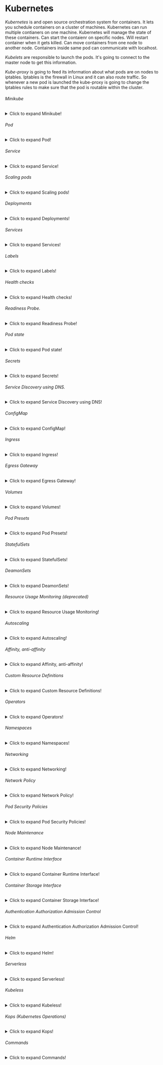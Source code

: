 # Kubernetes
<i>Kubernetes</i> is and open source orchestration system for containers. It lets you schedule containers on a cluster of machines. Kubernetes can run multiple contianers on one machine. Kubernetes will manage the state of these containers. Can start the contaienr on specific nodes. Will restart container when it gets killed. Can move containers from one node to another node. Containers inside same pod can communicate with localhost.

<i>Kubelets</i> are responsible to launch the pods. It's going to connect to the master node to get this information.

<i>Kube-proxy</i> is going to feed its information about what pods are on nodes to iptables. Iptables is the firewall in Linux and it can also route traffic.
So whenever a new pod is launched the kube-proxy is going to change the Iptables rules to make sure that the pod is routable within the cluster.

###### Minikube

<details>
<summary>Click to expand Minikube!</summary>
<i>Minikube</i> is a tool that makes it easy to run Kubernetes locally.
<i>Minikube</i> runs a single-node Kubernetes cluster inside a Linux VM.
https://github.com/kubernetes/minikube
It cannot spin up a production cluster, it's a one node machine with no high availability.

<table>
<tr>
<td>Minikube version
<td>

```bash
curl -Lo minikube https://storage.googleapis.com/minikube/releases/v1.3.0/minikube-linux-amd64 && 
chmod +x minikube && sudo cp minikube /usr/local/bin/ && rm minikube
```
</tr>
<tr>
<td>Checks if Minikube is properly installed
<td>

``` bash
minikube start --wait=false && \
cat ~/.kube/config 
# --driver=none if already running on VM
# preferred driver: docker
```
<td>

```bash
Verifying Kubernetes components...
🌟  Enabled addons: storage-provisioner, dashboard, default-storageclass
🏄  Done! kubectl is now configured to use "minikube" cluster and "default" namespace by default
```
<tr>
<td>Hello World in Kubernetes.
<td>

```bash
kubectl create deployment hello-world --image=gcr.io/google_containers/echoserver:1.4 --port=8080
```
<td>

```bash
pod/hello-world created
```
<tr>
<td>Expose service to access externally. Deployment goes to non master nodes.
<td>

```bash
kubectl expose deployment hello-world --type=NodePort
```
<td>

```bash
service/hello-world exposed
```
<tr>
<td>Status
<td>

```bash
kubectl get all
```
<td>

``` yaml
NAME              READY   STATUS    RESTARTS   AGE
pod/hello-world   1/1     Running   0          62s

NAME                  TYPE        CLUSTER-IP       EXTERNAL-IP   PORT(S)    AGE
service/hello-world   ClusterIP   10.106.X.Y  <none>        8080/TCP   4s
service/kubernetes    ClusterIP   10.96.X.Y        <none>        443/TCP    4d2h
```
<tr>
<td>Show Kubernetes dashboard
<td>

```bash
minikube dashboard --url
```


<tr>
<td>Stop Minikube
<td>

```bash
minikube stop
```
</table>

</details>

###### Pod
<details>
<summary>Click to expand Pod!</summary>
Pod describes an application running on Kubernetes. 
Can contain one or more containers. Each pod is given an unique IP address. Containers in a pod can spean to each other on localhost. They share the same network, storage, process space.

<table>
<tr>
<td>Pod resource definition
<td>

```yaml
apiVersion: v1
kind: Pod
metadata:
     name: nodehelloworld.example.com
     labels:
     app: helloworld
spec:
     containers:
     - name: k8s-demo
     image: wardviaene/k8s-demo
     ports:
     - name: nodejs-port
     containerPort: 3000
```
<tr>
<td>Create Pod on the Kubernetes cluster.
<td>

```bash
kubectl apply -f helloworld.yml
```
<td>

```
pod/nodehelloworld.example.com created
```
<tr>
<td>Get information about all running pods.
<td>

```bash
kubectl get pod
```
<td>

```bash
NAME                         READY   STATUS    RESTARTS   AGE
nodehelloworld.example.com   1/1     Running   0          52s
```
<tr>
<td>Describe one pod.
<td>

```bash
kubectl describe pod pod/nodehelloworld.example.com
```
<td>

```yaml
Name:         nodehelloworld.example.com
Namespace:    default
Priority:     0
Node:         minikube/192.168.Y.X
Start Time:   Thu, 19 Nov 2020 21:29:28 +0100
Labels:       app=helloworld
Annotations:  <none>
Status:       Running
IP:           172.17.Y.X
IPs:
  IP:  172.17.Y.X
Containers:
  k8s-demo:
    Container ID:   docker://2e92c3a27d78df3a59706ad5c89ce72469f6050eab7b6d004ab1ebf493182f99
    Image:          wardviaene/k8s-demo
    Image ID:       docker-pullable://wardviaene/k8s-demo@sha256:2c050f462f5d0b3a6430e7869bcdfe6ac48a447a89da79a56d0ef61460c7ab9e
    Port:           3000/TCP
    Host Port:      0/TCP
    State:          Running
      Started:      Thu, 19 Nov 2020 21:29:31 +0100
    Ready:          True
    Restart Count:  0
    Environment:    <none>
    Mounts:
      /var/run/secrets/kubernetes.io/serviceaccount from default-token-8thtz (ro)
Conditions:
  Type              Status
  Initialized       True
  Ready             True
  ContainersReady   True
  PodScheduled      True
Volumes:
  default-token-8thtz:
    Type:        Secret (a volume populated by a Secret)
    SecretName:  default-token-8thtz
    Optional:    false
QoS Class:       BestEffort
Node-Selectors:  <none>
Tolerations:     node.kubernetes.io/not-ready:NoExecute op=Exists for 300s
                 node.kubernetes.io/unreachable:NoExecute op=Exists for 300s
Events:
  Type    Reason     Age   From               Message
  ----    ------     ----  ----               -------
  Normal  Scheduled  98s   default-scheduler  Successfully assigned default/nodehelloworld.example.com to minikube
  Normal  Pulling    98s   kubelet            Pulling image "wardviaene/k8s-demo"
  Normal  Pulled     96s   kubelet            Successfully pulled image "wardviaene/k8s-demo" in 2.1721431s
  Normal  Created    96s   kubelet            Created container k8s-demo
  Normal  Started    96s   kubelet            Started container k8s-demo
```
<tr>
<td>Expose the port of a pod. Creates a new service. By default type is <i>CLUSTER-IP</i>.
<td>

```bash
kubectl expose pod/nodehelloworld.example.com --port=444 --name=frontend
```
<tr>
<td>Forward port the exposed pod port to local machine.
<td>

```bash
kubectl port-forward pod/nodehelloworld.example.com 8080
```
<tr>
<td>Attach to the pod.
<td>

```bash
kubectl attach pod/nodehelloworld.example.com -i
```
<tr>
<td>Execute a command on the pod
<td>

```bash
kubectl exec --stdin --tty pod/nodehelloworld.example.com -- /bin/bash
```
<tr>
<td>Run a shell in a pod.
<td>

```bash
kubectl run -i -tty busybox --image=busybox --restart=Never --sh
```
</table>
</details>

###### Service

<details>
<summary>Click to expand Service!</summary>
Kubernetes Service group Pods with shared IP, allow external access to Pods.

<table>
<tr>
<td>Service resource definition
<td>

```yaml
apiVersion: v1
kind: Service
metadata:
     name: helloworld-service
spec:
     ports:
     - port: 31001
     nodePort: 31001
     targetPort: nodejs-port
     protocol: TCP
     selector:
       app: helloworld
     type: NodePort
```
<tr>
<td>Create Pod Resource
<td>

```bash
kubectl apply -f first-app/helloworld.yml
```
<tr>
<td>Create Service Resource of type <i>NodePort</i>
<td>

```bash
kubectl apply -f=first-app/helloworld-nodeport-service.yml
```
<tr>
<td>Forward traffic to cluster for <i>NodePort</i> service.NodePort means that we can directly access port 3000 on the Kubernetes and it will redirect to this pod.
<td>

```bash
kubectl port-forward pod/nodehelloworld.example.com 8081:3000
```
<td>

```bash
Forwarding from 127.0.0.1:8081 -> 3000
Forwarding from [::1]:8081 -> 3000
```
<tr>
<td>Create Service Resource of type <i>LoadBalancer</i>.
The LoadBalancer Service will create a port that is open on every node, that can be used by the AWS LoadBalancer to connect. That port is owned by the Service, so that the traffic can be routed to the correct pod.
<td>

```bash
kubectl apply -f=first-app/helloworld-service.yml
```
<tr>
<td>Access load balancer

<td>

```bash
minikube service helloworld-service --url
```
</table>

</details>

###### Scaling pods

<details>
<summary>Click to expand Scaling pods!</summary>
Scaling in Kubernetes can be done using the <i>Replication Controller</i>.
<i>Replication Controller</i> will ensure a specific of pod replicas will run at all time.
A pods created with the replica controller will automatically be replaced if they fail, get delected, or are terminated.
We can horizontally scalling only stateless pods.

<table>
<tr>
<td> ReplicationController <br>resource definition
<td>

```yaml
apiVersion: v1
kind: ReplicationController
metadata:
     name: helloworld-controller
spec:
     replicas: 2
     selector:
       app: helloworld
     template:
       metadata:
       labels:
        app: helloworld
     spec:
     containers:
     - name: k8s-demo
          image: wardviaene/k8s-demo
          ports:
          - name: nodejs-port
          containerPort: 3000
```
<tr>
<td>Create <i>ReplicationController</i>
<td>

```bash
kubectl create -f k8s/replication-controller/helloworld-repl-controller.yml
```
<tr>
<td>Status
<td>

```bash
kubectl get all
```
<td>

```yaml
NAME                              READY   STATUS    RESTARTS   AGE
pod/helloworld-controller-blpf9   1/1     Running   0          6m50s
pod/nodehelloworld.example.com    1/1     Running   0          32m

NAME                                          DESIRED   CURRENT   READY   AGE
replicationcontroller/helloworld-controller   2         2         2       6m51s

NAME                         TYPE           CLUSTER-IP      EXTERNAL-IP   PORT(S)        AGE
service/helloworld-service   LoadBalancer   10.107.X.Y   <pending>     80:32155/TCP   32m
service/kubernetes           ClusterIP      10.96.X.Y       <none>        443/TCP        4d6h
```
<tr>
<td>Scale in imperative way
<td>

```bash
kubectl scale --replicas=4 -f k8s/replication-controller/helloworld-repl-controller.yml && \
kubectl get pods
```
</table>

</details>

###### Deployments

<details>
<summary>Click to expand Deployments!</summary>

![Kubernetes Glossary](/k8s/imgs/kubernetesGlossary.png)

<i>Replication Set</i> is the next generation of Replication Controller.
It support a new selector that can selection based on filtering according a set values, e.g environment.
<i>Replica Set</i> is used by the <i>Deployment</i> object.
When using the deployment object, you define the state of application. Kubernetes will then make sure the cluster matches your desired state.
With deployment object you can:
- Create a deployment
- Update a deployment
- Do rolling updates (zero downtime deplyments)
- Rollback
- Pause/ Resume
Deployment creates Replica Set, Replica Set creates Pods.
One key feature that Deployments provide that ReplicaSets do not provide is rolling updates.

A ReplicaSet can only define a single Pod template; if you want to roll out a new version
of your application, you need to create a new Deployment that defines this Pod template.

Imperative commands enable users to quickly create, update, and delete Kubernetes objects.
Imperative commands are easiest to learn and therefore present the lowest barrier to entry.
For example, to create a Pod that runs a specific container—in this case, "nginx"–, you
can simply run the “kubectl run nginx --image nginx” command.
This command is simple to write and understand because it only contains a name and the image
that should be run as a container.
However, it doesn’t provide an audit trail, which is important in clusters so that operators
can know what changes are made.
It's also not very flexible: the options are limited, and additional commands must be run
to expose the Deployment as an externally available service.

Kubernetes deployment object is suitable for stateless application.
Deployments are more rebust and provide additional objects.
However, a minimalist Deployment can look exactly like a ReplicaSet.

<table>
<tr>
<td>

```bash
kubectl create deploy  nginx --image=nginx:1.16-alpine
```
<tr>
<td>

```bash
kubectl delete deploy/nginx
```
<tr>
<td>

```bash
kubectl set image deploy/nginx nginx=nginx:1.17-alpine
```
</table>

```yaml
apiVersion: extensions/v1beta1
kind: Deployment
metadata:
     name: helloworld-deployment
spec:
     replicas: 3
     template:
     metadata:
     labels:
          app: helloworld
     spec:
     containers:
     - name: k8s-demo
          image: wardviaene/k8s-demo
          ports:
          - name: nodejs-port
          containerPort: 3000
```

<table>
<tr>
<td>Get information on current deployments.
<td>

```bash
kubectl get deployments 
```
<tr>
<td>Get information about the replisa sets.
<td>

```bash
kubectl get rs
```
<tr>
<td>Get pods and show labels attached to those pods.
<td>

```bash
kubectl get pods --show-labels
```

<tr>
<td>Get deployment status.
<td>

```bash
kubectl rollout status deployment/helloworld-deployment
```
</table>

```bash
kubectl create -f k8s/deployment/helloworld.yml
kubectl get deployments
kubectl get rs
kubectl get pods
kubectl expose deployment helloworld-deployment --type=NodePort
kubectl get service
kubectl describe service helloworld-deployment
minikube service helloworld-deployment --url
kubectl set image k8s/deployment/helloworld-deployment k8s-demo=wardviaene/k8s-demo:2
kubectl rollout status k8s/deployment/helloworld-deployment
kubectl history k8s/deployment/helloworld-deployment
kubectl undo k8s/deployment/helloworld-deployment
```
Example of deployment

Deploymnet field
observedGeneration:
Shows how often the deployment has been updated. This information can be used to understand the rollout and rollback situation of the deployment.

</details>

###### Services

<details>
<summary>Click to expand Services!</summary>

Defines a DNS entry that can be used to refer to a group of pods.
Pods are very dynamic, they come and go  on the Kubernetes cluster.
When using a Replication Controller, pods are terminated and created during scalling operations.
When using Deployments, when updating the image verson, pods are terminated and new pods take the place of older pods.
Pods should neber be accessed directly, but always through a Service.
A service is th logical bridge between the "mortal" pods and other service or end-user.
When using "kubectl expose" command, you created a new service for Pods, so it could be accessed externally.
Creating a service will create an endpoint(!) for pods:
- a CluserIP: a virtual IP address only reachable from within the cluster (default)
- a NodePort: a port that is the same on each node ais also reachable externally
- a LoadBalancer will route external trafiic to every node on the NodePort.

```bash
kubectl create -f k8s/first-app/helloworld.yml
kubectl get pods
kubectl describe pod nodehelloworld.example.com 
kubectl create -f k8s/first-app/helloworld-nodeport-service.yml
minikube service helloworld-service --url
kubectl describe svc helloworld-service
kubectl delete svc helloworld-service
```
Example of Service, using static node port
</details>

###### Labels

<details>
<summary>Click to expand Labels!</summary>

<i>Labels</i> are key/value pairs that can be attached to objects.
Labels are like tags in AWS or other cloud providers, used to tag resources.
Label can be used to tag nodes, once nodes are tagged, you can use label selectors to let pods only run on specific nodes.

First step, add a label or multiple labels to nodes.
Secondly all pod that uses those labels.

```bash
kubectl get nodes --show-labels
kubectl create -f k8s/deployment/helloworld-nodeselecotr.yml
kubectl get deployments
kubectl get pods
kubectl label nodes minikube hardware=high-spec
kubectl get nodes --show-labels
```
Example of lables
</details>

###### Health checks

<details>
<summary>Click to expand Health checks!</summary>
There are two different type of health check:
- Running a command in the container periodically
- Periodic check on a URL

<table>
<tr>
<td>Deployment with healthcheck (livenessProbe)
<td>

```yaml
apiVersion: extensions/v1beta1
kind: Deployment
metadata:
  name: helloworld-deployment
spec:
  replicas: 3
  template:
    metadata:
      labels:
        app: helloworld
    spec:
      containers:
      - name: k8s-demo
        image: wardviaene/k8s-demo
        ports:
        - name: nodejs-port
          containerPort: 3000
        livenessProbe:
          httpGet:
            path: /
            port: nodejs-port
          initialDelaySeconds: 15
          timeoutSeconds: 30

```
<tr>
<td>Example of Health checks
<td>

```bash
kubectl create -f k8s/deployment/helloworld-healthcheck.yml
kubectl get deployments
kubectl get pods
kubectl edit deployment/helloworld-deployment
```
</table>
</details>

###### Readiness Probe.

<details>
<summary>Click to expand Readiness Probe!</summary>
Besides <i>livenessProbes</i> you can also use <i>readinessProbe</i> on a container within a Pod.
<i>LivenessProbes</i> indicate wheter container is running.
If the check fail, the container will be restarted.
<i>ReadinessProbe</i> indicateswhether the container is ready to serve requests.
If the check fails the container will not be restarted, but the Pod's IP address will be removed ffom the service, so it'll not serve any requesty anymore.

Using a defined header to a particular port and path, the container is not considered healthy until the web server returns a code 200-399. Any other code indicates failure, and the probe will try again.

<table>
<tr>
<td>Deployment with<br> 
<i>readinessProbe</i>
<td>

```yaml
apiVersion: extensions/v1beta1
kind: Deployment
metadata:
  name: helloworld-readiness
spec:
  replicas: 3
  template:
    metadata:
      labels:
        app: helloworld
    spec:
      containers:
      - name: k8s-demo
        image: wardviaene/k8s-demo
        ports:
        - name: nodejs-port
          containerPort: 3000
        livenessProbe:
          httpGet:
            path: /
            port: nodejs-port
          initialDelaySeconds: 15
          timeoutSeconds: 30
        readinessProbe:
          httpGet:
            path: /
            port: nodejs-port
          initialDelaySeconds: 15
          timeoutSeconds: 30

```
<tr>
<td>
<td>

```bash
kubectl create -f k8s/deployment/helloworld-liveness-readiness.yml
watch -n1 kubectl get pods
```
</table>


</table>
</details>

###### Pod state
<details>
<summary>Click to expand Pod state!</summary>
State Running
- Pod has been bound to a node.
- All containers have been created.
- At least on container is still running, or is starting/restarting.
State Pending:
- Pod has been accepted but is not running
- Happens when the container image is still downloading
- If the pod cannot be scheduled because of resource constraints (leak of cpu/ memmory resources)
State Succeeded
- All containers within this pod have been terminated successfully and will not be restarted
State Failed
- All containers within this pod have been terminated, and at least oe container returned a failure code
State Unknown
- The state of the pod couldn't be detemined
- Eg. network problems
```bash
kubectl pod <pod_name> -n kube-system
```
Get pod conditions.
There are 5 different types of PodConditions:
- PodScheduled
- Ready
- Initialized
- Unschedulable
- ContainersReady
There also container state
```bash
kubectl get pod <pod_name> -n kube-system -o yaml
```
There are 3 different types of containers state:
- Running
- Terminated
- Waiting
</details>

######  Secrets
<details>
<summary>Click to expand Secrets!</summary>
Secrets provides a way in Kubernetes to distribute credentials, keys, passwords, etc.
Kubernetes itself uses this Secrets mechanism to provide the credentials to access the internal API.
We can use as environmental variables, as file in pod. Can be used for dotenv files. A secret can also be an SSH key or an SSL certificate.

<table>
<tr>
<td>Create <i>Secret</i>
<td>

```bash
echo -n "root > ./username
echo -n "password" > ./password
kubectl create secret generic db-user-pass --from-file=./username --from-file=./password
```
<tr>
<td>
<td>

```yaml
apiVersion: v1
kind: Secret
metadata:
  name: db-secrets
type: Opaque
data:
  username: cm9vdA==
  password: cGFzc3dvcmQ=

```
<tr>
<td><i>Deployment</i> with <i>Secret</i>
<td>

```yaml
apiVersion: v1
kind: Deployment
metadata:
  name: helloworld-deployment
spec:
  replicas: 3
  template:
    metadata:
      labels:
        app: helloworld
    spec:
      containers:
      - name: k8s-demo
        image: wardviaene/k8s-demo
        ports:
        - name: nodejs-port
          containerPort: 3000
        volumeMounts:
        - name: cred-volume
          mountPath: /etc/creds
          readOnly: true
      volumes:
      - name: cred-volume
        secret: 
          secretName: db-secrets
```
<tr>
<td>
<td>

```bash
kubectl create -f k8s/deployment/helloworld-secrets.yml
kubectl create -f k8s/deployment/helloworld-secrets-volumes.yml
kubectl get pods
kubectl exec <pod_name> -i -t -- /bin/bash
cat /etc/creds/username
```

In order to encrypt secrets, you must create an EncryptionConfiguration object with a key and proper identity. Then, the kube-apiserver needs the --encryption-provider-config flag set to a previously configured provider, such as aescbc or ksm. Once this is enabled, you need to recreate every secret, as they are encrypted upon write. Multiple keys are possible. Each key for a provider is tried during decryption. The first key of the first provider is used for encryption. To rotate keys, first create a new key, restart (all) kube-apiserver processes, then recreate every secret.



There is no limit to the number of Secrets used, but there is a 1MB limit to their size. Each secret occupies memory, along with other API objects, so very large numbers of secrets could deplete memory on a host.

They are stored in the tmpfs storage on the host node, and are only sent to the host running Pod. All volumes requested by a Pod must be mounted before the containers within the Pod are started. So, a secret must exist prior to being requested.
</table>
</details>

######  Service Discovery using DNS.
<details>
<summary>Click to expand Service Discovery using DNS!</summary>
As on Kubernetes 1.3, DNS is built-in service launched automatically using the addon manager.
The addons are on master node.
The DNS service can be used within pods to find other services running on the same cluster.
Multiple container within 1 pod don't need the service, as they can contact each other directly.
A container in the same pod can connect the port of the other container directly using localhost:port.
To make DNS work, a pod will need a Service Definition.
Default stands for the deafult namespace Pods and services can be launched in different namespaces - to logically separate cluster.

```bash
kubectl create -f k8s/service-discovery/secrets.yml
kubectl create -f k8s/service-discovery/database.yml
kubectl create -f k8s/service-discovery/database-service.yml
kubectl create -f k8s/service-discovery/helloworld-db.yml
kubectl create -f k8s/service-discovery/helloworld-db-service.yml
minikube service helloworld-db-service --url
kubectl logs <deploymen_name>
```
Example: Service Discovery

</details>

######  ConfigMap
<details>
<summary>Click to expand ConfigMap!</summary>
Configuration parameters that are not secret, can be put in a ConfigMap.
The ConfigMap key-value pairs can then be read by the app using:
- Environmental variables
- Container commandline arguments in the Pod configuration
- Using volumes
ConfigMap can also contain full configuration files.
Using ConfigMap:
- You can create a pod that exposes the configMap using a volume
- You can create a pod that exposes the configMap as environment variables.

<table>
<tr>
<td>reverseproxy.conf
<td>

```nginx
server {
    listen       80;
    server_name  localhost;

    location / {
        proxy_bind 127.0.0.1;
        proxy_pass http://127.0.0.1:3000;
    }

    error_page   500 502 503 504  /50x.html;
    location = /50x.html {
        root   /usr/share/nginx/html;
    }
}

```
<tr>
<td>Create configMap
<td>

``` bash
kubectl create configmap nginx-config --fromfile=k8s/configmap/reverseproxy.conf
kubectl get configmap nginx-config -o yaml
```
<tr>
<td><i>Pod</i> with <i>ConfigMap</i>
<td>

```yaml
apiVersion: v1
kind: Pod
metadata:
  name: helloworld-nginx
  labels:
    app: helloworld-nginx
spec:
  containers:
  - name: nginx
    image: nginx:1.11
    ports:
    - containerPort: 80
    volumeMounts:
    - name: config-volume
      mountPath: /etc/nginx/conf.d
  - name: k8s-demo
    image: wardviaene/k8s-demo
    ports:
    - containerPort: 3000
  volumes:
    - name: config-volume
      configMap:
        name: nginx-config
        items:
        - key: reverseproxy.conf
          path: reverseproxy.conf
```
<tr>
<td>
<td>

```bash
kubectl create -f k8s/configmap/nginx.yml
kubectl create -f k8s/configmap/nginx-service.yml
```
</table>
</details>

######  Ingress
<details>
<summary>Click to expand Ingress!</summary>
Route traffic to internal  services based on host and path.
Ingress is a solution available since Kubernetes 1.1 that allows inbound connections to the cluster. 
It's alternative to the external LoadBalancer and nodePorts
Ingress allows to easily expose services that need to be accessible form outsidde to the cluster.
With ingress you can run own ingress controller (basically a loadbalancer) within the Kubernetes cluster.
You can create ingress rules using the ingress object.

<table>
<tr>
<td><i>Ingress</i> Resource
<td>

```yaml
# An Ingress with 2 hosts and 3 endpoints
apiVersion: networking.k8s.io/v1
kind: Ingress
metadata:
  name: helloworld-rules
spec:
  rules:
  - host: helloworld-v1.example.com
    http:
      paths:
      - pathType: Prefix
        path: /
        backend:
          service:
            name: helloworld-v1
            port:
              number: 80
  - host: helloworld-v2.example.com
    http:
      paths:
      - pathType: Prefix
        path: /
        backend:
          service:
            name: helloworld-v2
            port:
              number: 80

```
<tr>
<td>
<td>

```bash
kubectl create -f k8s/ingress/ingress.yml 
kubectl create -f k8s/ingress/nginx-ingress-controller.yml
kubectl create -f k8s/ingress/echoservice.yml 
kubectl create -f k8s/ingress/helloworld-v1.yml 
kubectl create -f k8s/ingress/helloworld-v2.yml 
kubectl get pod
```
</table>
###### External DNS
On public cloud providers, you can use the ingress controller to reduce the cost of LoadBalancer.
You can use one LB that capures all the external traffic and send it to the ingress controller.
The ingress controller can be configured to route different traffic to your apps based on http rules(host and prefixes).
This only works for https- based applications.
</details>


###### Egress Gateway
<details>
<summary>Click to expand Egress Gateway!</summary>
Every traffic that needs to exit the service mesh needs to go via Egress Gateway.
</details>


###### Volumes
<details>
<summary>Click to expand Volumes!</summary>
Volumes in Kubernetes allow to store data outside the container.
When a container stops, all data on the container itself is lost.
Persistent volumes in Kubernetes allow to attach a volume to a container that will exists even when the container stops. Volumes than can re reattached.
To use volumes, you need to create a pod with a volume definition.

<table>
<tr>
<td>
Define<br>PersistentVolumeClaim
</td>
<td>

``` yml
apiVersion: v1
kind: PersistentVolumeClaim
metadata:
  name: host-pvc
spec:
  volumeName: host-pv
  accessModes:
    - ReadWriteOnce
  storageClassName: standard  
  resources:
    requests:
      storage: 1Gi 
 
```
</td>
</tr>
<tr>
<td>
Define<br>PersistentVolume
</td>
<td>

```yml
apiVersion: v1
kind: PersistentVolume
metadata:
  name: host-pv
spec:
  capacity:
    storage: 1Gi
  volumeMode: Filesystem
  storageClassName: standard
  accessModes:
    - ReadWriteOnce  
  hostPath:
    path: /data/
```
</td>
</tr>
<tr>
<td>
Define

Deployment
with PersistentVolumeClaim
</td>
<td>

```yml
apiVersion: apps/v1
kind: Deployment
metadata:
  name: helloworld-deployment
  labels:
    app: helloworld
spec:
  replicas: 1
  selector:
    matchLabels:
      app: helloworld
  template:
    metadata:
      labels:
        app: helloworld
    spec:
      containers:
      - name: k8s-demo
        image: ubuntu
        volumeMounts:
          - mountPath: /home
            name: demo-volume   
      volumes:
        - name: demo-volume
          persistentVolumeClaim: 
            claimName: host-pvc 
```
</td>
</tr>
<td>NFS example:
<td>

``` bash
sudo apt-get update && sudo apt-get install -y nfs-kernel-server

sudo mkdir /opt/sfw

sudo chmod 1777 /opt/sfw/

sudo bash -c "echo software > /opt/sfw/hello.txt"

sudo bash -c "echo '/opt/sfw/ *(rw,sync,no_root_squash,subtree_check)' >> /etc/exports"

sudo exportfs -ra

echo
echo "Should be ready. Test here and second node"
echo

sudo showmount -e localhost
```
Commands on second node:
```
sudo apt-get -y install nfs-common nfs-kernel-server
showmount -e master
sudo mount master:/opt/sfw /mnt
#unless you edit/etc/fstabthis is not a persistent mount.
```
<tr>
<td> PV Manifest:
<td>

```yaml
apiVersion: v1
kind: PersistentVolume
metadata:
  name: pvvol-1
spec:
  capacity:
    storage: 1Gi
  accessModes:
    - ReadWriteMany
  persistentVolumeReclaimPolicy: Retain
  nfs:
    path: /opt/sfw
    server: master
    readOnly: false
```
</table>


A particular access mode is part of a Pod request. As a request, the user may be granted more, but not less access, though a direct match is attempted first. The cluster groups volumes with the same mode together, then sorts volumes by size, from smallest to largest. The claim is checked against each in that access mode group, until a volume of sufficient size matches. The three access modes are RWO (ReadWriteOnce), which allows read-write by a single node, ROX (ReadOnlyMany), which allows read-only by multiple nodes, and RWX (ReadWriteMany), which allows read-write by many nodes.


Other Volume Types
 GCEpersistentDisk, awsElasticBlockStore, nfs, azureDisk, azureFile, csi, downwardAPI, fc (fibre channel), flocker, gitRepo, local, projected, portworxVolume, quobyte, scaleIO, secret, storageos, vsphereVolume, persistentVolumeClaim, etc.​

 NFS (Network File System) and iSCSI (Internet Small Computer System Interface) are straightforward choices for multiple readers scenarios.


The StorageClass API resource allows an administrator to define a persistent volume provisioner of a certain type, passing storage-specific parameters.


###### Volumes AutoProvisioning
The Kubernetes plugins have the capability to provision storage.
This is done using the StorageClass object.
</details>

###### Pod Presets
<details>
<summary>Click to expand Pod Presets!</summary>
Can inject information into pods at runtime.
Pod Presets are used to inject Kubernetes resources like Secrets, ConfigMaps, Volumes and environmental varibles.
When injecting environment variables and volumemounts, the pod presets will apply the changes to all containers within the pod.

<table>
<td>PodPreset<br>definition
<td>

```yaml
apiVersion: settings.k8s.io/v1alpha1
kind: PodPreset
metadata:
  name: allow-database
spec:
  selector:
    matchLabels:
      role: frontend
  env:
    - name: DB_PORT
      value: "6379"
  volumeMounts:
    - mountPath: /cache
      name: cache-volume
  volumes:
    - name: cache-volume
      emptyDir: {}
```
<tr>
<td>Attaching<br>PodPreset<br>to Pod
<td>

```yaml
apiVersion: v1
kind: Pod
metadata:
  name: website
  labels:
    app: website
    role: frontend
spec:
  containers:
    - name: website
      image: nginx
      ports:
        - containerPort: 80
```

<tr>
<td>Apply<br>Objects
<td>

```bash
kubectl create -f k8s/pod-presets/pod-presets.yml
kubectl get podpresets
kubectl create -f deployments.yml
```
</table>
</details>

###### StatefulSets
<details>
<summary>Click to expand StatefulSets!</summary>
It's introduced to be able to run stateful applications.
A StatefulSet will allow stateful app to use DNS to find other peers.
```bash
kubectl create -f k8s/statefulset/cassandra.yaml
kubectl get pod
kubectl get pv
watch kubectl get pod
```
</details>


###### DeamonSets
<details>
<summary>Click to expand DeamonSets!</summary>
Deamon Sets ensure that every single node in the Kubernetes cluster runs that same pod resource.
This is useful if you want to ensure that a certain pod is running on every single kubernetes node.
When a node is added to the cluster, a new pod will be started automatically.
Same, when a node is removed, the pod will not be rescheduled on another node.
</details>

###### Resource Usage Monitoring (deprecated)
<details>
<summary>Click to expand Resource Usage Monitoring!</summary>
Heapster enables Container Cluster Monitoring and Performance Analysis.
It's providing a monitoring platform for Kubernetes.
Heapster exports clusters metricks via REST endpoints.
You can use different backends with Heapster.
</details>

###### Autoscaling
<details>
<summary>Click to expand Autoscaling!</summary>
Kubernetes has the possibility to automatically scale pods based on metrics.
Kubernetes can automatically scale a Deployment, Replication Controller or replicaSet.
In Kubernetes 1.3 scalling based on CPU usage is possile out of the box.
Autoscaling will use heapster, the monitoring tool, to gather its metrics and make scaling decisions.

```bash
kubectl create -f k8s/autoscaling/hpa-example.yml 
kubectl get hpa
kubectl run -i --tty load-generator --image=busybox /bin/sh
while true; do wget -q -0- <http>; done
kubectl get hpa
kubectl get pod

```
Example of Autoscaling
</details>

###### Affinity, anti-affinity
<details>
<summary>Click to expand Affinity, anti-affinity!</summary>
Affinity, anti-affinity feature allows to do more complex scheduling then the nodeSelector and also works on pods.
The rules are not hard requirements, bu rather a prefferred rule.
For example, a rule that makes sure 2 different pods will never be on the same node.
</details>

###### Custom Resource Definitions
<details>
<summary>Click to expand Custom Resource Definitions!</summary>
Lets extend the Kubernetes API.
Resources are the endpoints in the Kubernetes API that store collections of API Objects.
For example, there is the built-in Deployment resource, that can be used to deploy applications.
In the yaml files you describe the object, using the Deployment resource type.
You crete the object on the cluster by using kubectl.
Operators, exmplained in the next lecture, use these CRDs to extend the Kubernets API, with their own functionality.
</details>

###### Operators
<details>
<summary>Click to expand Operators!</summary>
Is a method of packaging, deploying and managing a Kubernetes application.
An operator contains a lot of the management logic that you as an administrator or user might want, rather than having to implement it yourself.
</details>

###### Namespaces
<details>
<summary>Click to expand Namespaces!</summary>
Namespaces allow to create virtual clusters within the same physical cluser.
Namespaces logically separates you cluster.
The standard namespace is called default and that's where all resources are launched in by default.
There is also namespace for kubernetes specific resources, called kube-system.
We can also limit objects (secrets, services, configmaps).
```bash 
kubectl get namespaces
```
List namespaces

```bash 
kubectl create -f k8s/resourcequotas/resourcequota.yml
kubectl create -f k8s/resourcequotas/helloworld-no-quotas.yml
kubectl get deploy --namespace=myspace
kubectl describe rs/<deploy> --namespace=myspace
kubectl create -f k8s/resourcequotas/helloworld-with-quotas.yml
```
Example of Namespaces
</details>

###### Networking

<details>
<summary>Click to expand Networking!</summary>
Container to container communication  within a pod through localhost and the port number.
Pod to Service communication using nodePort using DNS.
External to service communication using loadbalancer, ingress, nodePort.
Pod to pod communication.
Kubernetes assumes that pods should be able to communicate to other pods, regardless of which node thay are running. 
Every pod has its own IP address. Pods on different nodes need to be able to communicate to each other using those IP addresses.
Not every cloud providers has VPC. Thre are alternatives:
- Container Network Interface (CNI).
Software that provides libraries/ plugins for network interface within containers eg. Calico, Weave.
- An Overlay Network eg. Flannel
</details>

###### Network Policy
<details>
<summary>Click to expand Network Policy!</summary>

An early architecture decision with Kubernetes was non-isolation, that all pods were able to connect to all other pods
and nodes by design. In more recent releases the use of a NetworkPolicy allows for pod isolation. The policy only
has effect when the network plugin, like Project Calico, are capable of honoring them. If used with a plugin like flannel
they will have no effect. The use of matchLabels allows for more granular selection within the namespace which
can be selected using a namespaceSelector. Using multiple labels can allow for complex application of rules.


The use of policies has become stable, noted with the v1 apiVersion. The example below narrows down the policy to affect the default namespace.


Only Pods with the label of role: db will be affected by this policy, and the policy has both Ingress and Egress settings.

The ingress setting includes a 172.17 network, with a smaller range of 172.17.1.0 IPs being excluded from this traffic.


``` yaml
apiVersion: networking.k8s.io/v1
kind: NetworkPolicy
metadata:
  name: ingress-egress-policy
  namespace: default
spec:
  podSelector:
    matchLabels:
      role: db
  policyTypes:
  - Ingress
  - Egress
  ingress:
  - from:
    - ipBlock:
        cidr: 172.17.0.0/16
        except:
        - 172.17.1.0/24
  - namespaceSelector:
      matchLabels:
        project: myproject
  - podSelector:
      matchLabels:
        role: frontend
  ports:
  - protocol: TCP
    port: 6379
egress:
- to:
  - ipBlock:
      cidr: 10.0.0.0/24
  ports:
  - protocol: TCP
    port: 5978
```

These rules change the namespace for the following settings to be labeled project: myproject. The affected Pods also would need to match the label role: frontend. Finally, TCP traffic on port 6379 would be allowed from these Pods.

The egress rules have the to settings, in this case the 10.0.0.0/24 range TCP traffic to port 5978.

The use of empty ingress or egress rules denies all type of traffic for the included Pods, though this is not suggested. Use another dedicated NetworkPolicy instead.

Some network plugins, such as WeaveNet, may require annotation of the Namespace. The following shows the setting of a DefaultDeny for the myns namespace:


``` yaml
kind: Namespace
apiVersion: v1
metadata:
  name: myns
  annotations:
    net.beta.kubernetes.io/network-policy: |
     {
        "ingress": {
          "isolation": "DefaultDeny"
        }
     }

 ```    


</details>

###### Pod Security Policies
<details>
<summary>Click to expand Pod Security Policies!</summary>
A PodSecurityPolicy is a Kubernetes API object. You can create them without any modifications to Kubernetes. However, the policies created are not enforced by default.

Kubernetes, by default, allows anything capable of creating a Pod to run a fairly privileged container that can compromise a system. Pod Security Policies protect clusters from privileged pods by ensuring the requester is authorized to create a pod as configured.

To automate the enforcement of security contexts, you can define PodSecurityPolicies (PSP). A PSP is defined via a standard Kubernetes manifest following the PSP API schema.
These policies are cluster-level rules that govern what a pod can do, what they can access, what user they run as, etc.

For instance, if you do not want any of the containers in your cluster to run as the root user, you can define a PSP to that effect. You can also prevent containers from being privileged or use the host network namespace, or the host PID namespace.

While PSP has been helpful, there are other methods gaining popularity. The Open Policy Agent (OPA), often pronounced as "oh-pa", provides a unified set of tools and policy framework. This allows a single point of configuration for all of your cloud deployments.

OPA can be deployed as an admission controller inside of Kubernetes, which allows OPA to enforce or mutate requests as they are received. Using the OPA Gatekeeper it can be deployed using Custom Resource Definitions.

For Pod Security Policies to be enabled, you need to configure the admission controller of the controller-manager to contain PodSecurityPolicy. These policies make even more sense when coupled with the RBAC configuration in your cluster. This will allow you to finely tune what your users are allowed to run and what capabilities and low level privileges their containers will have.

<table>

<td> PodSecurityPolicy
<td>

``` yaml
apiVersion: policy/v1beta1
kind: PodSecurityPolicy
metadata:
  name: restrictive
spec:
  privileged: false
  hostNetwork: false
  allowPrivilegeEscalation: false
  defaultAllowPrivilegeEscalation: false
  hostPID: false
  hostIPC: false
  runAsUser:
    rule: RunAsAny
  fsGroup:
    rule: RunAsAny
  seLinux:
    rule: RunAsAny
  supplementalGroups:
    rule: RunAsAny
  volumes:
  - 'configMap'
  - 'downwardAPI'
  - 'emptyDir'
  - 'persistentVolumeClaim'
  - 'secret'
  - 'projected'
  allowedCapabilities:
  - '*'
```

</table>

<h3>Admission Controller</h3>
Admission controllers intercept requests to the kube-apiserver. The interception occurs before a requested object is persisted but after the request is authenticated and authorized. This enables us to see who or what the requested object came from and validate whether what's being asking for is appropriate. Admission controllers are enabled by adding them to the kube-apiserver flag --enable-admission-plugins. Prior to 1.10, the order of admission controllers mattered when using the, now deprecated, --admission-control flag.

Add the PodSecurityPolicy to the --enabled-admission-plugins flag on the kube-apiserver.

```
--enable-admission-plugins=NamespaceLifecycle,LimitRanger,ServiceAccount,DefaultStorageClass,DefaultTolerationSeconds,MutatingAdmissionWebhook,ValidatingAdmissionWebhook,ResourceQuota,PodSecurityPolicy
```

PodSecurityPolicy has been appended to that list above. Now that Pod Security Policies are enforced and our cluster is absent of policies, new pod creations (including re-creating pods from a scheduling event) will fail.

Create an nginx deployment.

``` yaml
apiVersion: apps/v1
kind: Deployment
metadata:
  name: nginx-deployment
  namespace: default
  labels:
    app: nginx
spec:
  replicas: 1
  selector:
    matchLabels:
      app: nginx
  template:
    metadata:
      labels:
        app: nginx
    spec:
      containers:
      - name: nginx
        image: nginx:1.15.4
```

Check the available pods, replicasets, and deployments in the namespace. Then delete the deployment.

``` yaml
kubectl get po,rs,deploy

NAME                                                            DESIRED   CURRENT   READY   AGE
replicaset.extensions/nginx-hostnetwork-deployment-811c4cff45   1         0         0       9s

NAME                                                 READY   UP-TO-DATE   AVAILABLE   AGE
deployment.extensions/nginx-hostnetwork-deployment   0/1     0            0           9s
kubectl delete deploy nginx-deployment
```

This demonstrates that the deployment and replicaset were created but the pod could not be created by the replicaset controller. This is where service accounts come in.

<h4>Service Accounts: Controller Manager<h4>

Pods are rarely created by users. Typically a user creates a Deployment, StatefulSet, Job, or Daemonset. This in turn relies on a controller to create the pod. With this in mind, the kube-controller-manager should be configured to use individual service accounts for each controller it contains.

This can be accomplished by adding the following flag to the command args.

```
--use-service-account-credentials=true
```

This flag is the default for most installers and tooling such as kubeadm.

When the kube-controller-manager starts with this flag, it'll make use of the following service accounts, automatically generated by Kubernetes.

```
kubectl get sa -n kube-system
```

```
attachdetach-controller
certificate-controller
clusterrole-aggregation-controller
cronjob-controller
daemon-set-controller
deployment-controller
disruption-controller
endpoint-controller
job-controller
namespace-controller
node-controller
pv-protection-controller
pvc-protection-controller
replicaset-controller
replication-controller
resourcequota-controller
service-account-controller
service-controller
statefulset-controller
ttl-controller
```

<table>
<td>Start by creating ClusterRoles that allow the use of the restrictive policy and permissive policy.
<td>

``` yaml
kind: ClusterRole
apiVersion: rbac.authorization.k8s.io/v1
metadata:
  name: psp-restrictive
rules:
- apiGroups:
  - extensions
  resources:
  - podsecuritypolicies
  resourceNames:
  - restrictive
  verbs:
  - use
kind: ClusterRole
apiVersion: rbac.authorization.k8s.io/v1
metadata:
  name: psp-permissive
rules:
- apiGroups:
  - extensions
  resources:
  - podsecuritypolicies
  resourceNames:
  - permissive
  verbs:
  - use
  ```
<tr>
<td>With the ClusterRoles in place, let's start by creating access to use the “default” restrictive policy.

Create a ClusterRoleBinding that grants the psp-restrictive ClusterRole to all controller (system) service accounts.

<td>

``` yaml
kind: ClusterRoleBinding
apiVersion: rbac.authorization.k8s.io/v1
metadata:
  name: psp-default
subjects:
- kind: Group
  name: system:serviceaccounts
  namespace: kube-system
roleRef:
  kind: ClusterRole
  name: psp-restrictive
  apiGroup: rbac.authorization.k8s.io
```

<tr>
<td>Create the nginx deployment again.

<td>

``` yaml
apiVersion: apps/v1
kind: Deployment
metadata:
  name: nginx-deployment
  namespace: default
  labels:
    app: nginx
spec:
  replicas: 1
  selector:
    matchLabels:
      app: nginx
  template:
    metadata:
      labels:
        app: nginx
    spec:
      containers:
      - name: nginx
        image: nginx:1.15.4
```

<tr>
<td>
Get the pods, replicasets, and deployments for the namespace.

<td>

```
kubectl get po,rs,deploy

pod/nginx-hostnetwork-deployment-7c74c7d654-tl4v4   1/1     Running   0          3s

NAME                                                            DESIRED   CURRENT   READY   AGE
replicaset.extensions/nginx-hostnetwork-deployment-7c74c7d654   1         1         1       3s

NAME                                                 READY   UP-TO-DATE   AVAILABLE   AGE
deployment.extensions/nginx-hostnetwork-deployment   1/1     1            1           3s
```

<tr>
<td>Delete the nginx deployment.
<td>

```
kubectl delete deploy nginx-deployment
```
<tr>
<td>Create the nginx-deployment with 

``` hostNetwork: true ```.

<td>

```yaml
apiVersion: apps/v1
kind: Deployment
metadata:
  name: nginx-hostnetwork-deployment
  namespace: default
  labels:
    app: nginx
spec:
  replicas: 1
  selector:
    matchLabels:
      app: nginx
  template:
    metadata:
      labels:
        app: nginx
    spec:
      containers:
      - name: nginx
        image: nginx:1.15.4
      hostNetwork: true
```
<tr>
<td>Get the pods, replicasets, and deployments for the namespace.
<td>

```
kubectl get po,rs,deploy

NAME                                                            DESIRED   CURRENT   READY   AGE
replicaset.extensions/nginx-hostnetwork-deployment-597c4cff45   1         0         0       9s

NAME                                                 READY   UP-TO-DATE   AVAILABLE   AGE
deployment.extensions/nginx-hostnetwork-deployment   0/1     0            0           9s
```

<tr>
<td>
Here we can see the pod is no longer able to be created by the replicaset.

Describe the replicaset to better understand why it's unable to create the pod.`

<td>


``` yaml
apiVersion: rbac.authorization.k8s.io/v1beta1
kind: RoleBinding
metadata:
  name: psp-permissive
  namespace: kube-system
roleRef:
  apiGroup: rbac.authorization.k8s.io
  kind: ClusterRole
  name: psp-permissive
subjects:
- kind: ServiceAccount
  name: daemon-set-controller
  namespace: kube-system
- kind: ServiceAccount
  name: replicaset-controller
  namespace: kube-system
- kind: ServiceAccount
  name: job-controller
  namespace: kube-system
```
<tr>
<td>Now you can create a pod with hostNetwork: true in the kube-system namespace! An example deployment is as follows.
<td>

``` yaml
apiVersion: apps/v1
kind: Deployment
metadata:
  name: nginx-hostnetwork-deployment
  namespace: kube-system
  labels:
    app: nginx
spec:
  replicas: 1
  selector:
    matchLabels:
      app: nginx
  template:
    metadata:
      labels:
        app: nginx
    spec:
      containers:
      - name: nginx
        image: nginx:1.15.4
      hostNetwork: true
```
<tr>
<td>
What if you want to enforce the restrictive policy in a namespace but make an exception for one workload to use the permissive policy? With the current model, we only have cluster-level and namespace-level resolution. To provide workload-level resolution to the permissive policy, we can provide the workload's ServiceAccount the ability to use the psp-permissive ClusterRole.

Create a specialsa ServiceAccount in the default namespace.
<td>

``` yaml
kubectl create serviceaccount specialsa
```

<tr>
<td>Create a RoleBinding in the default namespace binding specialsa to the psp-permissive ClusterRole.
<td>

``` yaml
apiVersion: rbac.authorization.k8s.io/v1beta1
kind: RoleBinding
metadata:
  name: specialsa-psp-permissive
  namespace: default
roleRef:
  apiGroup: rbac.authorization.k8s.io
  kind: ClusterRole
  name: psp-permissive
subjects:
- kind: ServiceAccount
  name: specialsa
  namespace: default
```
<tr>
<td>
Create the nginx-deployment in the default namespace with the specialsa service account.
<td>

```yaml
apiVersion: apps/v1
kind: Deployment
metadata:
  name: nginx-hostnetwork-deployment
  namespace: kube-system
  labels:
    app: nginx
spec:
  replicas: 1
  selector:
    matchLabels:
      app: nginx
  template:
    metadata:
      labels:
        app: nginx
    spec:
      containers:
      - name: nginx
        image: nginx:1.15.4
      hostNetwork: true
	  serviceAccount: specialsa
```
<tr>
<td>
When the PodSecurityPolicy matches an admission controller to a Pod being requested, it selects that policy and moves on. When debugging, it can be helpful to see which policy was chosen. Kubernetes annotates the pod with the selected PSP so you can see just that.

Search for the psp annotation on the nginx-deployment

<td>

```
kubectl get po $(kubectl get po | egrep -o nginx[A-Za-z0-9-]+) -o yaml | grep -i psp

kubernetes.io/psp: permissive
```

</table>


</details>

###### Node Maintenance
<details>
<summary>Click to expand Node Maintenance!</summary>
It's the Node Controller that is responsible for managing the Node objects.
It assigns IP sapce to the node when a new node is launched.
Its keeps the node list  up to date with the avaialable machines.
The node controller is also monitoring the health of the node.
If a node is unhealthy it get deleted
Pods running on the unhealthy node will theh get rescheduled.
Node Maintenance
When addid a new node, the kubelet will attempt to register itself.
This is called self-registration and is the default behavior.
It allows to easily add more nodes to the cluster without making API changes.
</details>

###### Container Runtime Interface
<details>
<summary>Click to expand Container Runtime Interface!</summary>
The goal of the Container Runtime Interface (CRI) is to allow easy integration of container runtimes with kubelet. By providing a protobuf method for API, specifications and libraries, new runtimes can easily be integrated without needing deep understanding of kubelet internals.

The project is in early stage, with lots of development in action. Now that Docker-CRI integration is done, new runtimes should be easily added and swapped out. At the moment, CRI-O, rktlet and frakti are listed as work-in-progress.
</details>


###### Container Storage Interface
<details>
<summary>Click to expand Container Storage Interface!</summary>
Adoption of Container Storage Interface (CSI) enables the goal of an industry standard interface for container orchestration to allow access to arbitrary storage systems. Currently, volume plugins are "in-tree", meaning they are compiled and built with the core Kubernetes binaries. This "out-of-tree" object will allow storage vendors to develop a single driver and allow the plugin to be containerized. This will replace the existing Flex plugin which requires elevated access to the host node, a large security concern.
</details>


###### Authentication Authorization Admission Control
<details>
<summary>Click to expand Authentication Authorization Admission Control!</summary>
To perform any action in a Kubernetes cluster, you need to access the API and go through three main steps:

- Authentication (Certificate or Webhook)
- Authorization (RBAC or Webhook)
- Admission Controls.

Admission Control part of the kube-apiserver, which handles and possibly modifies the API requests, asks an outside server, or deny or accept those requests.
Once a request reaches the API server securely, it will first go through any authentication module that has been configured. The request can be rejected if authentication fails or it gets authenticated and passed to the authorization step.

At the authorization step, the request will be checked against existing policies. It will be authorized if the user has the permissions to perform the requested actions. Then, the requests will go through the last step of admission controllers. In general, admission controllers will check the actual content of the objects being created and validate them before admitting the request.

:: Authentication::
The type of authentication used is defined in the kube-apiserver startup options. Below are four examples of a subset of configuration options that would need to be set depending on what choice of authentication mechanism you choose:

```
--basic-auth-file

--oidc-issuer-url

--token-auth-file

--authorization-webhook-config-file

```

One or more Authenticator Modules are used: x509 Client Certs; static token, bearer or bootstrap token; static password file; service account and OpenID connect tokens. Each is tried until successful, and the order is not guaranteed. Anonymous access can also be enabled, otherwise you will get a 401 response. Users are not created by the API, and should be managed by an external system.

::Authorization::
There are three main authorization modes and two global Deny/Allow settings. The three main modes are:

Node
RBAC
Webhook.
They can be configured as kube-apiserver startup options:

```
--authorization-mode=Node,RBAC

--authorization-mode=Webhook
```

The Node authorization is dedicated for kubelet to communicate to the kube-apiserver such that it does not need to be allowed via RBAC. All non-kubelet traffic would then be checked via RBAC.

The authorization modes implement policies to allow requests. Attributes of the requests are checked against the policies (e.g. user, group, namespace, verb).



While RBAC can be complex, the basic flow is to create a certificate for a subject, associate that to a role perhaps in a new namespace, and test. As users and groups are not API objects of Kubernetes, we are requiring outside authentication. After generating the certificate against the cluster certificate authority, we can set that credential for the subject using a context, which is a combination of user name, cluster name, authinfo, and possibly namespace. This information can be seen with the kubectl config get-contexts command.

Roles can then be used to configure an association of apiGroups, resources, and the verbs allowed to them. The user can then be bound to a role limiting what and where they can work in the cluster.

Here is a summary of the RBAC process, typically done by the cluster admin:

Determine or create namespace for the subject
Create certificate credentials for the subject
Set the credentials for the user to the namespace using a context
Create a role for the expected task set
Bind the user to the role
Verify the user has limited access.​



:: Admission Controller ::
The last step in completing an API request is one or more admission controls.

Admission controllers are pieces of software that can access the content of the objects being created by the requests. They can modify the content or validate it, and potentially deny the request.

Admission controllers are needed for certain features to work properly. Controllers have been added as Kubernetes matured. Starting with the 1.13.1 release of the kube-apiserver, the admission controllers are now compiled into the binary, instead of a list passed during execution. To enable or disable, you can pass the following options, changing out the plugins you want to enable or disable:

``` 
--enable-admission-plugins=NamespaceLifecycle,LimitRanger
--disable-admission-plugins=PodNodeSelector
```

Controllers becoming more common are MutatingAdmissionWebhook and ValidatingAdmissionWebhook, which will allow the dynamic modification of the API request, providing greater flexibility. These calls reference an exterior service, such as OPA, and wait for a return API call. Each admission controller functionality is explained in the documentation. For example, the ResourceQuota controller will ensure that the object created does not violate any of the existing quotas.
</details>


###### Helm
<details>
<summary>Click to expand Helm!</summary>
Helm is a single binary that manages deploying Charts to Kubernetes. A chart is a packaged unit of kubernetes software(collection of files that describe a set of Kubernetes reources).
A single chart can deploy an app, a piece of software, or database.
Chart uses tempaltes, that are typically developed by a package maintainer.
Then will generate yaml files that  Kubernetes understands.
Helm allows to do upgrades and rollbacks
```bash
helm init 
helm install
helm search 
helm list
helm upgrade
helm rollback
```

```bash
helm create mychart
```
will create Chart.yaml, values.yaml, templates/

</details>

###### Serverless
<details>
<summary>Click to expand Serverless!</summary>
Public Cloud providers often provide Serverless capabilities in which you can  deploy functions, rather than instances or containers.
- Azure functions
- AWS Labmda
- Google Cloud Functions
With these products, you don't need to manager the underlaying infrastacture.
The functions are also not "always-on" unlike containers and instances, which can greatly reduce the cost of serverless if the function doesn't need to be executed a lot.
Serverless in public cloud can reduce the complexity, operational coasts, and engineering time to get code running.
- OpenFaas
- Kubeless
- Fission
- OpenWhisk
You can install and use any of the projects to let developers functions on Kubernetes.
</details>

###### Kubeless
<details>
<summary>Click to expand Kubeless!</summary>
Kubeless is a Kubernetes native framerowk, it laverages the Kubernetes resources to provide auto-scaling, API routing, monitoring etc.
It uses Custom Resource Definitions to be able to create functions.
Once you deployed your function, you'll need to determine how it'll be triggered.
```bash
wget https://github.com/kubeless/kubeless/releases/download/v1.0.4/kubeless_linux-amd64.zip
unzip kubeless_linux-amd64.zip
sudo mv bundles/kubeless_linux-amd64/kubeless /usr/local/bin
rm -r bundles/
kubectl create ns kubeless
kubectl create -f https://github.com/kubeless/kubeless/releases/download/v1.0.4/kubeless-v1.0.4.yaml
kubeless function deploy hello --runtime python2.7 \
                              --from-file k8s/kubeless/python-example/example.py \
                              --handler test.hello
kubeless function deploy myfunction --runtime nodejs6 \
                              --dependencies node-example/package.json \
                              --handler test.myfunction \
                              --from-file k8s/kubeless/node-example/example.js

kubeless function ls
kubeless function call myfunction --data 'This is some data'
kubeless logs <pod_name>
```

```bash
kubectl create -f nginx-ingress-controller-with-elb.yml
kubeless trigger http create myfunction --function-name myfunction --hostname myfunction.kubernetes.newtech.academy
kubectl get svc -n ingress-nginx -o wide
kubectl get ingresss
```
</details>

###### Kops (Kubernetes Operations)
<details>
<summary>Click to expand Kops!</summary>
Tool used to spin up a highly available production cluster.
Used to setup Kubernetes on AWS.
Works only on Mac / Linux.
</details>


###### Commands
<details>
<summary>Click to expand Commands!</summary>
Convert dokcer-compse to K8s objects:

``` bash
curl -L https://bit.ly/2tN0bEa -o kompose
kompose convert -f docker-compose.yaml -o localregistry.yaml
```

Run command over couple of nodes:

``` bash
for name in $(kubectl get pod -l app=try1 -o name)> do> kubectl exec $name -c simpleapp -- touch /tmp/healthy> done
```

Debug network with calicoctl
``` bash
curl -O -L https://github.com/projectcalico/calicoctl/releases/download/v3.11.1/calicoctl
sudo calicoctl node status
sudo iptables -I INPUT 5 -i eth0 -p tcp --dport 179 -m state --state NEW,ESTABLISHED -j ACCEPT
```

Evaluate Network Plugins
``` bash
less /var/log/calico/cni/cni.log
```


</details>

